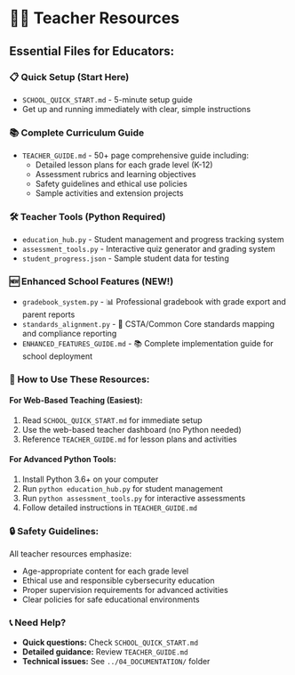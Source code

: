 # 👨‍🏫 Teacher Resources

## **Essential Files for Educators:**

### **📋 Quick Setup (Start Here)**
- `SCHOOL_QUICK_START.md` - 5-minute setup guide
- Get up and running immediately with clear, simple instructions

### **📚 Complete Curriculum Guide**
- `TEACHER_GUIDE.md` - 50+ page comprehensive guide including:
  - Detailed lesson plans for each grade level (K-12)
  - Assessment rubrics and learning objectives
  - Safety guidelines and ethical use policies
  - Sample activities and extension projects

### **🛠️ Teacher Tools (Python Required)**
- `education_hub.py` - Student management and progress tracking system
- `assessment_tools.py` - Interactive quiz generator and grading system
- `student_progress.json` - Sample student data for testing

### **🆕 Enhanced School Features (NEW!)**
- `gradebook_system.py` - 📊 Professional gradebook with grade export and parent reports
- `standards_alignment.py` - 🎯 CSTA/Common Core standards mapping and compliance reporting
- `ENHANCED_FEATURES_GUIDE.md` - 📚 Complete implementation guide for school deployment

### **🎯 How to Use These Resources:**

#### **For Web-Based Teaching (Easiest):**
1. Read `SCHOOL_QUICK_START.md` for immediate setup
2. Use the web-based teacher dashboard (no Python needed)
3. Reference `TEACHER_GUIDE.md` for lesson plans and activities

#### **For Advanced Python Tools:**
1. Install Python 3.6+ on your computer
2. Run `python education_hub.py` for student management
3. Run `python assessment_tools.py` for interactive assessments
4. Follow detailed instructions in `TEACHER_GUIDE.md`

### **🔒 Safety Guidelines:**
All teacher resources emphasize:
- Age-appropriate content for each grade level
- Ethical use and responsible cybersecurity education
- Proper supervision requirements for advanced activities
- Clear policies for safe educational environments

### **📞 Need Help?**
- **Quick questions:** Check `SCHOOL_QUICK_START.md`
- **Detailed guidance:** Review `TEACHER_GUIDE.md`
- **Technical issues:** See `../04_DOCUMENTATION/` folder